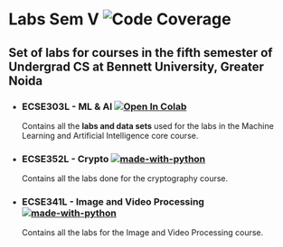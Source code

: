 # Labs Sem V ![Code Coverage](https://img.shields.io/github/languages/top/sakshampuri/Labs-Sem-V)

## Set of labs for courses in the fifth semester of Undergrad CS at Bennett University, Greater Noida

* ### ECSE303L - ML & AI    [![Open In Colab](https://colab.research.google.com/assets/colab-badge.svg)](https://colab.research.google.com/github/googlecolab/colabtools/blob/master/notebooks/colab-github-demo.ipynb) 
    Contains all the **labs and data sets** used for the labs in the Machine Learning and Artificial Intelligence core course.

* ### ECSE352L - Crypto [![made-with-python](https://img.shields.io/badge/Made%20with-Python-1f425f.svg)](https://www.python.org/)

    Contains all the labs done for the cryptography course. 

* ### ECSE341L - Image and Video Processing [![made-with-python](https://img.shields.io/badge/Made%20with-Python-1f425f.svg)](https://www.python.org/)
  
    Contains all the labs for the Image and Video Processing course.
